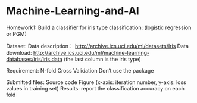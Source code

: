 # Machine-Learning-and-AI

Homework1:
Build a classifier for iris type classification: (logistic regression or PGM)

Dataset:
Data description： http://archive.ics.uci.edu/ml/datasets/Iris
Data download: http://archive.ics.uci.edu/ml/machine-learning-databases/iris/iris.data     (the last column is the iris type)

Requirement:
N-fold Cross Validation
Don‘t use the package

Submitted files:
Source code 
Figure (x-axis: iteration number, y-axis: loss values in training set)
Results: report the classification accuracy on each fold
